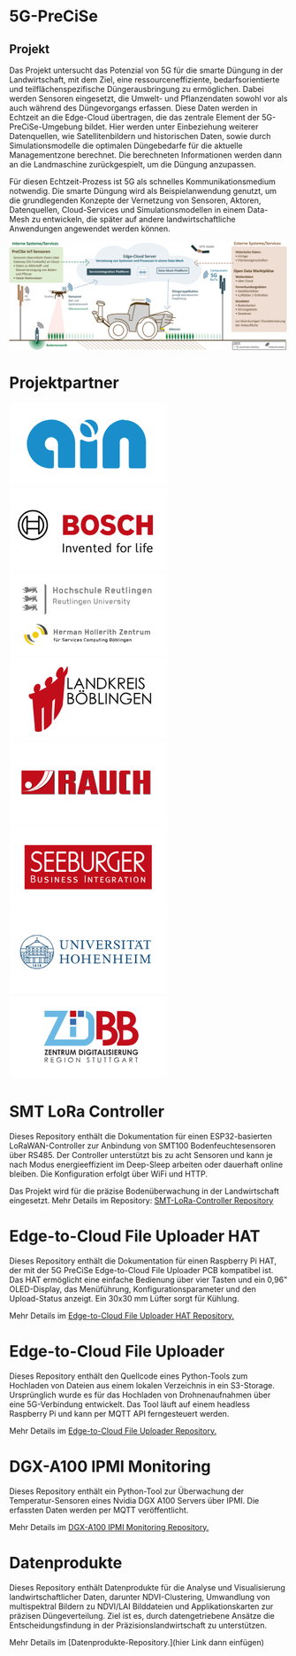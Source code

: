 # 5G-PreCiSe

## Projekt

Das Projekt untersucht das Potenzial von 5G für die smarte Düngung in der Landwirtschaft, mit dem Ziel, eine ressourceneffiziente, bedarfsorientierte und teilflächenspezifische Düngerausbringung zu ermöglichen. Dabei werden Sensoren eingesetzt, die Umwelt- und Pflanzendaten sowohl vor als auch während des Düngevorgangs erfassen. Diese Daten werden in Echtzeit an die Edge-Cloud übertragen, die das zentrale Element der 5G-PreCiSe-Umgebung bildet. Hier werden unter Einbeziehung weiterer Datenquellen, wie Satellitenbildern und historischen Daten, sowie durch Simulationsmodelle die optimalen Düngebedarfe für die aktuelle Managementzone berechnet. Die berechneten Informationen werden dann an die Landmaschine zurückgespielt, um die Düngung anzupassen.

Für diesen Echtzeit-Prozess ist 5G als schnelles Kommunikationsmedium notwendig. Die smarte Düngung wird als Beispielanwendung genutzt, um die grundlegenden Konzepte der Vernetzung von Sensoren, Aktoren, Datenquellen, Cloud-Services und Simulationsmodellen in einem Data-Mesh zu entwickeln, die später auf andere landwirtschaftliche Anwendungen angewendet werden können.

![alt text](image.png)

# Projektpartner

![alt text](image-2.png)
![alt text](image-3.png)
![alt text](image-4.png)
![alt text](image-5.png)
![alt text](image-6.png)
![alt text](image-7.png)
![alt text](image-8.png)
![alt text](image-9.png)

 

# SMT LoRa Controller

Dieses Repository enthält die Dokumentation für einen ESP32-basierten LoRaWAN-Controller zur Anbindung von SMT100 Bodenfeuchtesensoren über RS485. Der Controller unterstützt bis zu acht Sensoren und kann je nach Modus energieeffizient im Deep-Sleep arbeiten oder dauerhaft online bleiben. Die Konfiguration erfolgt über WiFi und HTTP.

Das Projekt wird für die präzise Bodenüberwachung in der Landwirtschaft eingesetzt. 
Mehr Details im Repository: [SMT-LoRa-Controller Repository](https://github.com/5G-PreCiSe/SMT-LoRa-Controller)

# Edge-to-Cloud File Uploader HAT
Dieses Repository enthält die Dokumentation für einen Raspberry Pi HAT, der mit der 5G PreCiSe Edge-to-Cloud File Uploader PCB kompatibel ist. Das HAT ermöglicht eine einfache Bedienung über vier Tasten und ein 0,96" OLED-Display, das Menüführung, Konfigurationsparameter und den Upload-Status anzeigt. Ein 30x30 mm Lüfter sorgt für Kühlung.

Mehr Details im [Edge-to-Cloud File Uploader HAT Repository.](https://github.com/5G-PreCiSe/edge-to-cloud-file-uploader-hat)

# Edge-to-Cloud File Uploader
Dieses Repository enthält den Quellcode eines Python-Tools zum Hochladen von Dateien aus einem lokalen Verzeichnis in ein S3-Storage. Ursprünglich wurde es für das Hochladen von Drohnenaufnahmen über eine 5G-Verbindung entwickelt. Das Tool läuft auf einem headless Raspberry Pi und kann per MQTT API ferngesteuert werden.

Mehr Details im [Edge-to-Cloud File Uploader Repository.](https://github.com/5G-PreCiSe/edge-to-cloud-file-uploader)

# DGX-A100 IPMI Monitoring
Dieses Repository enthält ein Python-Tool zur Überwachung der Temperatur-Sensoren eines Nvidia DGX A100 Servers über IPMI. Die erfassten Daten werden per MQTT veröffentlicht.

Mehr Details im [DGX-A100 IPMI Monitoring Repository.](https://github.com/5G-PreCiSe/DGX-A100-IPMI-Monitoring)

# Datenprodukte
Dieses Repository enthält Datenprodukte für die Analyse und Visualisierung landwirtschaftlicher Daten, darunter NDVI-Clustering, Umwandlung von multispektral Bildern zu NDVI/LAI Bilddateien und Applikationskarten zur präzisen Düngeverteilung. Ziel ist es, durch datengetriebene Ansätze die Entscheidungsfindung in der Präzisionslandwirtschaft zu unterstützen.

Mehr Details im [Datenprodukte-Repository.](hier Link dann einfügen)


